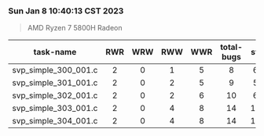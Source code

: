 ### Sun Jan  8 10:40:13 CST 2023
> AMD   Ryzen   7   5800H Radeon

| task-name | RWR | WRW | RWW | WWR | total-bugs| state | total time(ms) |
| :---: | :---: | :---: | :---: | :---: | :---: | :---: | :---: | 
| svp_simple_300_001.c | 2 | 0 | 1 | 5 | 8 | 623 | 236 |
| svp_simple_301_001.c | 2 | 0 | 2 | 5 | 9 | 550 | 218 |
| svp_simple_302_001.c | 2 | 0 | 2 | 6 | 10 | 672 | 250 |
| svp_simple_303_001.c | 2 | 0 | 4 | 8 | 14 | 1088 | 340 |
| svp_simple_304_001.c | 2 | 0 | 4 | 8 | 14 | 1090 | 297 |
